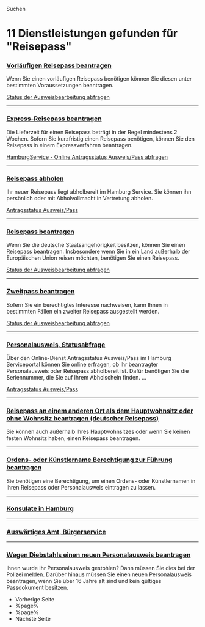 




Suchen

11 Dienstleistungen gefunden für "Reisepass"
============================================

### [Vorläufigen Reisepass beantragen](/service/info/11265115/n0/)

Wenn Sie einen vorläufigen Reisepass benötigen können Sie diesen unter bestimmten Voraussetzungen beantragen.

[Status der Ausweisbearbeitung abfragen](https://serviceportal.hamburg.de/HamburgGateway/FVP/FV/bezirke/passda/?sid=110&msclkid=7a10d4c2d10a11ec94ae55f4af75fab2)

---

### [Express-Reisepass beantragen](/service/info/11265067/n0/)

Die Lieferzeit für einen Reisepass beträgt in der Regel mindestens 2 Wochen. Sofern Sie kurzfristig einen Reisepass benötigen, können Sie den Reisepass in einem Expressverfahren beantragen.

[HamburgService - Online Antragsstatus Ausweis/Pass abfragen](https://serviceportal.hamburg.de/HamburgGateway/Service/Entry/PASSDA)

---

### [Reisepass abholen](/service/info/11376464/n0/)

Ihr neuer Reisepass liegt abholbereit im Hamburg Service. Sie können ihn persönlich oder mit Abholvollmacht in Vertretung abholen.

[Antragsstatus Ausweis/Pass](https://serviceportal.hamburg.de/HamburgGateway/Service/Entry/PASSDA2)

---

### [Reisepass beantragen](/service/info/11265043/n0/)

Wenn Sie die deutsche Staatsangehörigkeit besitzen, können Sie einen Reisepass beantragen. Insbesondere wenn Sie in ein Land außerhalb der Europäischen Union reisen möchten, benötigen Sie einen Reisepass.

[Status der Ausweisbearbeitung abfragen](https://serviceportal.hamburg.de/HamburgGateway/FVP/FV/bezirke/passda/?sid=110&msclkid=7a10d4c2d10a11ec94ae55f4af75fab2)

---

### [Zweitpass beantragen](/service/info/11458175/n0/)

Sofern Sie ein berechtigtes Interesse nachweisen, kann Ihnen in bestimmten Fällen ein zweiter Reisepass ausgestellt werden.

[Status der Ausweisbearbeitung abfragen](https://serviceportal.hamburg.de/HamburgGateway/FVP/FV/bezirke/passda/?sid=110&msclkid=7a10d4c2d10a11ec94ae55f4af75fab2)

---

### [Personalausweis, Statusabfrage](/service/info/111147437/n0/)

Über den Online-Dienst Antragsstatus Ausweis/Pass im Hamburg Serviceportal können Sie online erfragen, ob Ihr beantragter Personalausweis oder Reisepass abholbereit ist. Dafür benötigen Sie die Seriennummer, die Sie auf Ihrem Abholschein finden. ...

[Antragsstatus Ausweis/Pass](https://serviceportal.hamburg.de/HamburgGateway/Service/Entry/PASSDA2)

---

### [Reisepass an einem anderen Ort als dem Hauptwohnsitz oder ohne Wohnsitz beantragen (deutscher Reisepass)](/service/info/11264992/n0/)

Sie können auch außerhalb Ihres Hauptwohnsitzes oder wenn Sie keinen festen Wohnsitz haben, einen Reisepass beantragen.

---

### [Ordens- oder Künstlername Berechtigung zur Führung beantragen](/service/info/11300492/n0/)

Sie benötigen eine Berechtigung, um einen Ordens- oder Künstlernamen in Ihren Reisepass oder Personalausweis eintragen zu lassen.

---

### [Konsulate in Hamburg](/service/info/11449325/n0/)

---

### [Auswärtiges Amt, Bürgerservice](/service/info/11253940/n0/)

---

### [Wegen Diebstahls einen neuen Personalausweis beantragen](/service/info/11891272/n0/)

Ihnen wurde Ihr Personalausweis gestohlen? Dann müssen Sie dies bei der Polizei melden. Darüber hinaus müssen Sie einen neuen Personalausweis beantragen, wenn Sie über 16 Jahre alt sind und kein gültiges Passdokument besitzen.

* Vorherige Seite
* %page%
* %page%
* Nächste Seite

